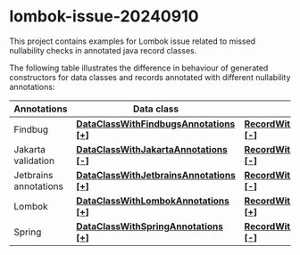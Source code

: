 # lombok-issue-20240910

This project contains examples for Lombok issue related to missed nullability checks in annotated java record classes.

The following table illustrates the difference in behaviour of generated constructors for data classes and records annotated with different nullability annotations:

| Annotations           | Data class                                                                                                                                    | Record                                                                                                                                  | 
|-----------------------|-----------------------------------------------------------------------------------------------------------------------------------------------|-----------------------------------------------------------------------------------------------------------------------------------------|
| Findbug               | [**DataClassWithFindbugsAnnotations  [+]**](src/main/java/org/avk/lombok/issue/annotated/by/findbugs/DataClassWithFindbugsAnnotations.java)   | [**RecordWithFindbugsAnnotations  [-]**](src/main/java/org/avk/lombok/issue/annotated/by/findbugs/RecordWithFindbugsAnnotations.java)   |
| Jakarta validation    | [**DataClassWithJakartaAnnotations   [-]**](src/main/java/org/avk/lombok/issue/annotated/by/jakarta/DataClassWithJakartaAnnotations.java)     | [**RecordWithJakartaAnnotations   [-]**](src/main/java/org/avk/lombok/issue/annotated/by/jakarta/RecordWithJakartaAnnotations.java)     |
| Jetbrains annotations | [**DataClassWithJetbrainsAnnotations [+]**](src/main/java/org/avk/lombok/issue/annotated/by/jetbrains/DataClassWithJetbrainsAnnotations.java) | [**RecordWithJetbrainsAnnotations [-]**](src/main/java/org/avk/lombok/issue/annotated/by/jetbrains/RecordWithJetbrainsAnnotations.java) |
| Lombok                | [**DataClassWithLombokAnnotations    [+]**](src/main/java/org/avk/lombok/issue/annotated/by/lombok/DataClassWithLombokAnnotations.java)       | [**RecordWithLombokAnnotations    [+]**](src/main/java/org/avk/lombok/issue/annotated/by/lombok/RecordWithLombokAnnotations.java)       |
| Spring                | [**DataClassWithSpringAnnotations    [+]**](src/main/java/org/avk/lombok/issue/annotated/by/spring/DataClassWithSpringAnnotations.java)       | [**RecordWithSpringAnnotations    [-]**](src/main/java/org/avk/lombok/issue/annotated/by/spring/RecordWithSpringAnnotations.java)       |